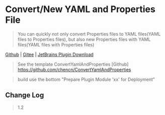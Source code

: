 # Convert/New YAML and Properties File

> You can quickly not only convert Properties files to YAML files(YAML files to Properties files),</b>
> but also new Properties files with YAML files(YAML files with Properties files)

[Github](https://github.com/by-zxy/applicationFile-converter) | [Gitee](https://gitee.com/qq806673893/applicationFile-converter) |  [JetBrains Plugin Download](https://plugins.jetbrains.com/plugin/17650-applicationfile-converter)

> See the template ConvertYamlAndProperties [Github] https://github.com/chencn/ConvertYamlAndProperties

> build use the bottom "Prepare Plugin Module 'xx' for Deployment"
 
## Change Log
>1.2
